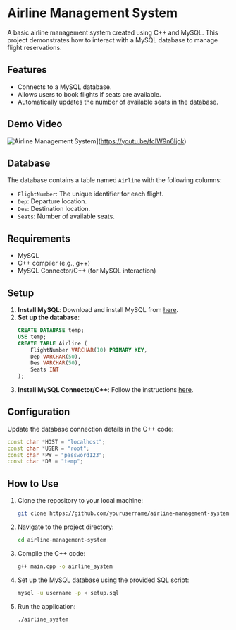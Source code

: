 # Airline Management System

A basic airline management system created using C++ and MySQL. This project demonstrates how to interact with a MySQL database to manage flight reservations.

## Features

- Connects to a MySQL database.
- Allows users to book flights if seats are available.
- Automatically updates the number of available seats in the database.

## Demo Video
![Airline Management System](https://img.youtube.com/vi/fcIW9n6Ijok.jpg)](https://youtu.be/fcIW9n6Ijok)
## Database

The database contains a table named `Airline` with the following columns:

- `FlightNumber`: The unique identifier for each flight.
- `Dep`: Departure location.
- `Des`: Destination location.
- `Seats`: Number of available seats.

## Requirements

- MySQL
- C++ compiler (e.g., g++)
- MySQL Connector/C++ (for MySQL interaction)

## Setup

1. **Install MySQL**: Download and install MySQL from [here](https://dev.mysql.com/downloads/mysql/).
2. **Set up the database**:
    ```sql
    CREATE DATABASE temp;
    USE temp;
    CREATE TABLE Airline (
        FlightNumber VARCHAR(10) PRIMARY KEY,
        Dep VARCHAR(50),
        Des VARCHAR(50),
        Seats INT
    );
    ```
3. **Install MySQL Connector/C++**: Follow the instructions [here](https://dev.mysql.com/downloads/connector/cpp/).

## Configuration

Update the database connection details in the C++ code:

```cpp
const char *HOST = "localhost";
const char *USER = "root";
const char *PW = "password123";
const char *DB = "temp";
```

## How to Use
1. Clone the repository to your local machine:
    ```sh
    git clone https://github.com/yourusername/airline-management-system.git
    ```
2. Navigate to the project directory:
    ```sh
    cd airline-management-system
    ```
3. Compile the C++ code:
    ```sh
    g++ main.cpp -o airline_system
    ```
4. Set up the MySQL database using the provided SQL script:
    ```sh
    mysql -u username -p < setup.sql
    ```
5. Run the application:
    ```sh
    ./airline_system
    ```
